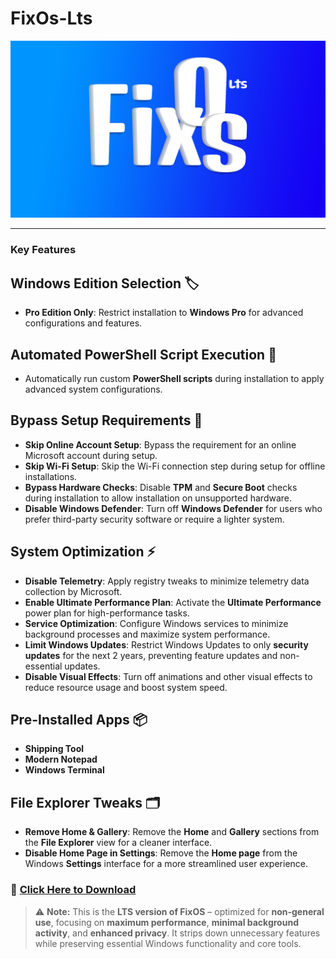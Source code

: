 # **FixOs-Lts**

![FixOs-Lts Logo](https://github.com/deadproject/FixOs/blob/main/FixOs-Lts/Wallpaper-Lts.png?raw=true)

---

### **Key Features**

## **Windows Edition Selection** 🏷️
- **Pro Edition Only**: Restrict installation to **Windows Pro** for advanced configurations and features.

## **Automated PowerShell Script Execution** 🔧
- Automatically run custom **PowerShell scripts** during installation to apply advanced system configurations.

## **Bypass Setup Requirements** 🚫
- **Skip Online Account Setup**: Bypass the requirement for an online Microsoft account during setup.
- **Skip Wi-Fi Setup**: Skip the Wi-Fi connection step during setup for offline installations.
- **Bypass Hardware Checks**: Disable **TPM** and **Secure Boot** checks during installation to allow installation on unsupported hardware.
- **Disable Windows Defender**: Turn off **Windows Defender** for users who prefer third-party security software or require a lighter system.

## **System Optimization** ⚡
- **Disable Telemetry**: Apply registry tweaks to minimize telemetry data collection by Microsoft.
- **Enable Ultimate Performance Plan**: Activate the **Ultimate Performance** power plan for high-performance tasks.
- **Service Optimization**: Configure Windows services to minimize background processes and maximize system performance.
- **Limit Windows Updates**: Restrict Windows Updates to only **security updates** for the next 2 years, preventing feature updates and non-essential updates.
- **Disable Visual Effects**: Turn off animations and other visual effects to reduce resource usage and boost system speed.

## **Pre-Installed Apps** 📦
- **Shipping Tool**
- **Modern Notepad**
- **Windows Terminal**

## **File Explorer Tweaks** 🗂️
- **Remove Home & Gallery**: Remove the **Home** and **Gallery** sections from the **File Explorer** view for a cleaner interface.
- **Disable Home Page in Settings**: Remove the **Home page** from the Windows **Settings** interface for a more streamlined user experience.

### 🔗 [Click Here to Download](https://github.com/deadproject/FixOs/blob/main/FixOs-Lts/autounattend.xml)

> ⚠️ **Note:** This is the **LTS version of FixOS** – optimized for **non-general use**, focusing on **maximum performance**, **minimal background activity**, and **enhanced privacy**. It strips down unnecessary features while preserving essential Windows functionality and core tools.
